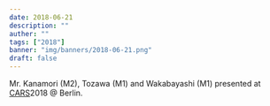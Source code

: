 ```yaml
---
date: 2018-06-21
description: ""
auther: ""
tags: ["2018"]
banner: "img/banners/2018-06-21.png"
draft: false
---
```

Mr. Kanamori (M2), Tozawa (M1) and Wakabayashi (M1) presented at [CARS](http://www.cars-int.org/)2018 @ Berlin.
<!--more-->
